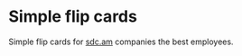 # Simple flip cards

Simple flip cards for  <a href="https://sdc.am" target="_blank">sdc.am</a> companies the best employees.